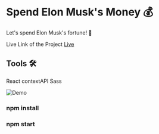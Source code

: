 # Spend Elon Musk's Money 💰

Let's spend Elon Musk's fortune! 🤣

Live Link of the Project
[Live](https://spendelon-musk.netlify.app/)

## Tools 🛠️

React
contextAPI
Sass

![Demo](src/clip.gif)


### npm install 

### npm start
